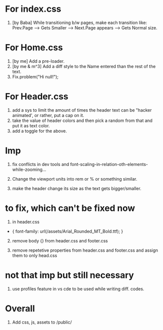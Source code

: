 # For index.css<!-- * For index.css -->

1. [by Baba] While transitioning b/w pages, make each transition like:
        Prev.Page --> Gets Smaller --> Next.Page appears --> Gets Normal size.  

# For Home.css<!-- * For Home.css -->

1. [by me] Add a pre-loader.
2. [by me & m^3] Add a diff style to the Name entered than the rest of the text.
3. Fix.problem("Hi null!");

# For Header.css<!-- * For Header.css + .js -->

1. add a sys to limit the amount of times the header text can be "hacker animated', or rather, put a cap on it.
2. take the value of header colors and then pick a random from that and put it as text color.
3. add a toggle for the above.

# Imp<!-- ! Imp -->

1. fix conflicts in dev tools and font-scaling-in-relation-oth-elements-while-zooming...

2. Change the viewport units into rem or % or something similar.

3. make the header change its size as the text gets bigger/smaller.

# to fix, which can't be fixed now<!-- ! to fix, which can't be fixed now -->

1. in header.css
* {
        font-family: url(/assets/Arial_Rounded_MT_Bold.ttf);
}

2. remove body {} from header.css and footer.css

3. remove repetetive properties from header.css and footer.css and assign them to only head.css

# not that imp but still necessary<!-- ? not that imp but still necessary -->

1. use profiles feature in vs cde to be used while writing diff. codes.


# Overall

1. Add css, js, assets to /public/